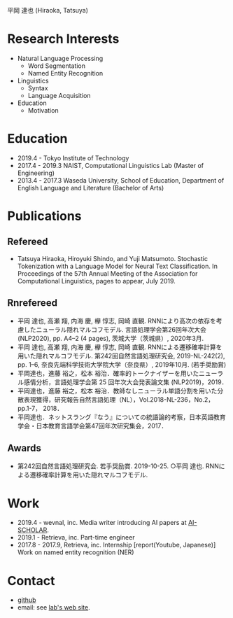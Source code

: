 平岡 達也 (Hiraoka, Tatsuya)

# Research Interests
- Natural Language Processing
    - Word Segmentation
    - Named Entity Recognition
- Linguistics
    - Syntax
    - Language Acquisition
- Education
    - Motivation

# Education
- 2019.4 - Tokyo Institute of Technology
- 2017.4 - 2019.3 NAIST, Computational Linguistics Lab (Master of Engineering)
- 2013.4 - 2017.3 Waseda University, School of Education, Department of English Language and Literature (Bachelor of Arts)

# Publications
## Refereed
- Tatsuya Hiraoka, Hiroyuki Shindo, and Yuji Matsumoto. Stochastic Tokenization with a Language Model for Neural Text Classification. In Proceedings of the 57th Annual Meeting of the Association for Computational Linguistics, pages to appear, July 2019.

## Rnrefereed
- 平岡 達也, 高瀬 翔, 内海 慶, 欅 惇志, 岡崎 直観. RNNにより高次の依存を考慮したニューラル隠れマルコフモデル. 言語処理学会第26回年次大会 (NLP2020), pp. A4–2 (4 pages), 茨城大学（茨城県）, 2020年3月.
- 平岡 達也, 高瀬 翔, 内海 慶, 欅 惇志, 岡崎 直観. RNNによる遷移確率計算を用いた隠れマルコフモデル. 第242回自然言語処理研究会, 2019-NL-242(2), pp. 1–6, 奈良先端科学技術大学院大学（奈良県）, 2019年10月. (若手奨励賞)
- 平岡達也，進藤 裕之，松本 裕治．確率的トークナイザーを用いたニューラル感情分析，言語処理学会第 25 回年次大会発表論文集 (NLP2019)，2019．
- 平岡達也，進藤 裕之，松本 裕治．教師なしニューラル単語分割を用いた分散表現獲得，研究報告自然言語処理（NL），Vol.2018-NL-236，No.2，pp.1-7， 2018．
- 平岡達也．ネットスラング『なう』についての統語論的考察，日本英語教育学会・日本教育言語学会第47回年次研究集会，2017．

## Awards
- 第242回自然言語処理研究会. 若手奨励賞. 2019-10-25. ○平岡 達也. RNNによる遷移確率計算を用いた隠れマルコフモデル.

# Work
- 2019.4 - wevnal, inc.
Media writer introducing AI papers at [AI-SCHOLAR](https://ai-scholar.tech/author/tatsuya-hiraoka).
- 2019.1 - Retrieva, inc.
Part-time engineer
- 2017.8 - 2017.9, Retrieva, inc.
Internship [report(Youtube, Japanese)]
Work on named entity recognition (NER)

# Contact
- [github](https://github.com/tathi)
- email: see [lab's web site](https://www.nlp.c.titech.ac.jp/index.ja.html).
